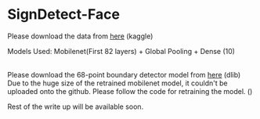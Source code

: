 # SignDetect-Face

Please download the data from <a href = "https://github.com/ardamavi/Sign-Language-Digits-Dataset" >here</a> (kaggle)
<br>

Models Used: 
Mobilenet(First 82 layers) + Global Pooling + Dense (10)
<br>

<br>
Please download the 68-point boundary detector model from <a href = "https://github.com/davisking/dlib-models" >here</a> (dlib)
<br>
Due to the huge size of the retrained mobilenet model, it couldn't be uploaded onto the github. Please follow the code for retraining the model. ()
<br>


Rest of the write up will be available soon. 
